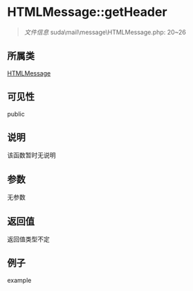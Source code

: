 # HTMLMessage::getHeader



> *文件信息* suda\mail\message\HTMLMessage.php: 20~26

## 所属类 

[HTMLMessage](../HTMLMessage.md)

## 可见性

 public 

## 说明

该函数暂时无说明


## 参数


无参数


## 返回值

返回值类型不定


## 例子

example